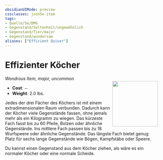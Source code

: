```yaml
---
obsidianUIMode: preview
cssclasses: json5e-item
tags:
- Quelle/5e/DMG
- Gegenstand/Seltenheit/ungewöhnlich
- Gegenstand/Tier/major
- Gegenstand/wundersam
aliases: ["Efficient Quiver"]
---
```

# Effizienter Köcher
*Wondrous Item, major, uncommon*  
<img src="Gegenstände/efficient-quiver.webp" align="right" width="150">

- **Cost**: ⏤
- **Weight**: 2.0 lbs.

Jedes der drei Fächer des Köchers ist mit einem extradimensionalen Raum verbunden. Dadurch kann der Köcher viele Gegenstände fassen, ohne jemals mehr als ein Kilogramm zu wiegen. Das kürzeste Fach fasst bis zu 60 Pfeile, Bolzen oder ähnliche Gegenstände. Ins mittlere Fach passen bis zu 18 Wurfspeere oder ähnliche Gegenstände. Das längste Fach bietet genug Platz für sechs lange Gegenstände wie Bögen, Kampfstäbe oder Speere.

Du kannst einen Gegenstand aus dem Köcher ziehen, als wäre es ein normaler Köcher oder eine normale Scheide.